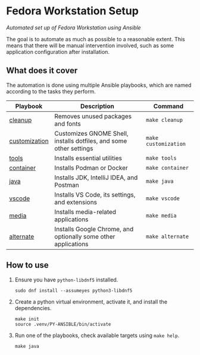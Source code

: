 # Fedora Workstation Setup

_Automated set up of Fedora Workstation using Ansible_

The goal is to automate as much as possible to a reasonable extent. This means that there will be manual intervention involved, such as some application configuration after installation.

## What does it cover

The automation is done using multiple Ansible playbooks, which are named according to the tasks they perform.

| Playbook                                      | Description                                                        | Command              |
| --------------------------------------------- | ------------------------------------------------------------------ | -------------------- |
| [cleanup](playbooks/cleanup.yaml)             | Removes unused packages and fonts                                  | `make cleanup`       |
| [customization](playbooks/customization.yaml) | Customizes GNOME Shell, installs dotfiles, and some other settings | `make customization` |
| [tools](playbooks/tools.yaml)                 | Installs essential utilities                                       | `make tools`         |
| [container](playbooks/container.yaml)         | Installs Podman or Docker                                          | `make container`     |
| [java](playbooks/java.yaml)                   | Installs JDK, IntelliJ IDEA, and Postman                           | `make java`          |
| [vscode](playbooks/vscode.yaml)               | Installs VS Code, its settings, and extensions                     | `make vscode`        |
| [media](playbooks/media.yaml)                 | Installs media-related applications                                | `make media`         |
| [alternate](playbooks/alternate.yaml)         | Installs Google Chrome, and optionally some other applications     | `make alternate`     |

## How to use

1. Ensure you have `python-libdnf5` installed.

   ```shell
   sudo dnf install --assumeyes python3-libdnf5
   ```

1. Create a python virtual environment, activate it, and install the dependencies.

   ```shell
   make init
   source .venv/PY-ANSIBLE/bin/activate
   ```

1. Run one of the playbooks, check available targets using `make help`.

   ```shell
   make java
   ```

